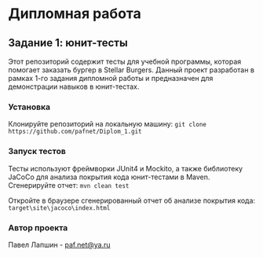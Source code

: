 # Дипломная работа
## Задание 1: юнит-тесты

Этот репозиторий содержит тесты для учебной программы, которая помогает заказать бургер в Stellar Burgers. 
Данный проект разработан в рамках 1-го задания дипломной работы и предназначен для демонстрации навыков в юнит-тестах.

### Установка
Клонируйте репозиторий на локальную машину:
`git clone https://github.com/pafnet/Diplom_1.git`

### Запуск тестов
Тесты используют фреймворки JUnit4 и Mockito, а также библиотеку JaCoCo для анализа покрытия кода юнит-тестами в Maven.
Сгенерируйте отчет:
`mvn clean test`

Откройте в браузере сгенерированный отчет об анализе покрытия кода:
`target\site\jacoco\index.html`

### Автор проекта
Павел Лапшин - [paf.net@ya.ru](mailto:paf.net@ya.ru)